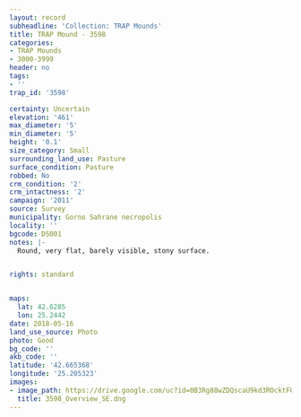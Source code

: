 ```yaml
---
layout: record
subheadline: 'Collection: TRAP Mounds'
title: TRAP Mound - 3598
categories:
- TRAP Mounds
- 3000-3999
header: no
tags:
- ''
trap_id: '3598'

certainty: Uncertain
elevation: '461'
max_diameter: '5'
min_diameter: '5'
height: '0.1'
size_category: Small
surrounding_land_use: Pasture
surface_condition: Pasture
robbed: No
crm_condition: '2'
crm_intactness: '2'
campaign: '2011'
source: Survey
municipality: Gorno Sahrane necropolis
locality: ''
bgcode: DS001
notes: |-
  Round, very flat, barely visible, stony surface.


rights: standard


maps:
  lat: 42.6285
  lon: 25.2442
date: 2018-05-16
land_use_source: Photo
photo: Good
bg_code: ''
akb_code: ''
latitude: '42.665368'
longitude: '25.205323'
images:
- image_path: https://drive.google.com/uc?id=0B3Rg88wZDQscaU9kd3ROcktFUlU
  title: 3598_Overview_SE.dng
---
```

